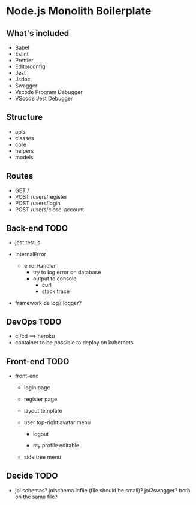 # Node.js Monolith Boilerplate

## What's included

* Babel
* Eslint
* Prettier
* Editorconfig
* Jest
* Jsdoc
* Swagger
* Vscode Program Debugger
* VScode Jest Debugger

## Structure

* apis
* classes
* core
* helpers
* models

## Routes

* GET /
* POST /users/register
* POST /users/login
* POST /users/close-account


## Back-end TODO

* jest.test.js

* InternalError
  - errorHandler
    * try to log error on database
    * output to console
      - curl
      - stack trace

* framework de log? logger?


## DevOps TODO

* ci/cd  ==> heroku
* container to be possible to deploy on kubernets


## Front-end TODO

* front-end
  - login page

  - register page

  - layout template

  - user top-right avatar menu

    * logout

    * my profile editable

  - side tree menu


## Decide TODO

* joi schemas? joischema infile (file should be small)? joi2swagger? both on the same file?
